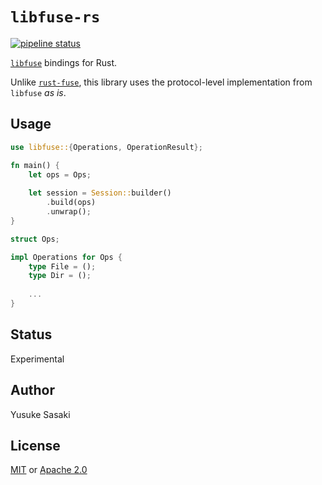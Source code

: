 # `libfuse-rs`

[![pipeline status](https://gitlab.com/ubnt-intrepid/libfuse-rs/badges/master/pipeline.svg)](https://gitlab.com/ubnt-intrepid/libfuse-rs/commits/master)

[`libfuse`] bindings for Rust.

Unlike [`rust-fuse`], this library uses the protocol-level implementation from `libfuse` *as is*.

## Usage

```rust
use libfuse::{Operations, OperationResult};

fn main() {
    let ops = Ops;
    
    let session = Session::builder()
        .build(ops)
        .unwrap();
}

struct Ops;

impl Operations for Ops {
    type File = ();
    type Dir = ();
    
    ...
}
```

## Status

Experimental

## Author

Yusuke Sasaki

## License

[MIT](LICENSE-MIT) or [Apache 2.0](LICENSE-APACHE)

<!-- links -->

[`libfuse`]: https://github.com/libfuse/libfuse
[`rust-fuse`]: https://github.com/zargony/rust-fuse